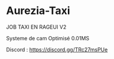 # Aurezia-Taxi

JOB TAXI EN RAGEUI V2

Systeme de cam Optimisé 0.01MS

Discord : https://discord.gg/TRc27msPUe
